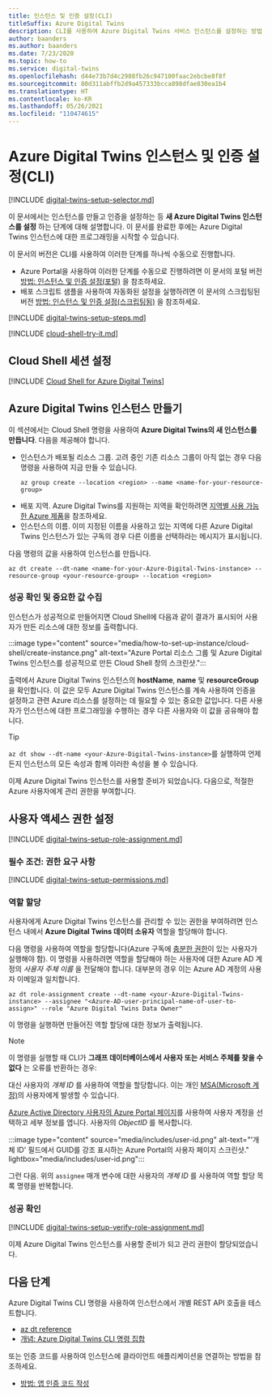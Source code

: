 ```yaml
---
title: 인스턴스 및 인증 설정(CLI)
titleSuffix: Azure Digital Twins
description: CLI를 사용하여 Azure Digital Twins 서비스 인스턴스를 설정하는 방법 참조
author: baanders
ms.author: baanders
ms.date: 7/23/2020
ms.topic: how-to
ms.service: digital-twins
ms.openlocfilehash: d44e73b7d4c2988fb26c947100faac2ebcbe8f8f
ms.sourcegitcommit: 80d311abffb2d9a457333bcca898dfae830ea1b4
ms.translationtype: HT
ms.contentlocale: ko-KR
ms.lasthandoff: 05/26/2021
ms.locfileid: "110474615"
---
```

# <a name="set-up-an-azure-digital-twins-instance-and-authentication-cli"></a>Azure Digital Twins 인스턴스 및 인증 설정(CLI)

[!INCLUDE [digital-twins-setup-selector.md](../../includes/digital-twins-setup-selector.md)]

이 문서에서는 인스턴스를 만들고 인증을 설정하는 등 **새 Azure Digital Twins 인스턴스를 설정** 하는 단계에 대해 설명합니다. 이 문서를 완료한 후에는 Azure Digital Twins 인스턴스에 대한 프로그래밍을 시작할 수 있습니다.

이 문서의 버전은 CLI를 사용하여 이러한 단계를 하나씩 수동으로 진행합니다.
* Azure Portal을 사용하여 이러한 단계를 수동으로 진행하려면 이 문서의 포털 버전 [방법: 인스턴스 및 인증 설정(포털)](how-to-set-up-instance-portal.md) 을 참조하세요.
* 배포 스크립트 샘플을 사용하여 자동화된 설정을 실행하려면 이 문서의 스크립팅된 버전 [방법: 인스턴스 및 인증 설정(스크립팅됨)](how-to-set-up-instance-scripted.md) 을 참조하세요.

[!INCLUDE [digital-twins-setup-steps.md](../../includes/digital-twins-setup-steps.md)]

[!INCLUDE [cloud-shell-try-it.md](../../includes/cloud-shell-try-it.md)]

## <a name="set-up-cloud-shell-session"></a>Cloud Shell 세션 설정
[!INCLUDE [Cloud Shell for Azure Digital Twins](../../includes/digital-twins-cloud-shell.md)]

## <a name="create-the-azure-digital-twins-instance"></a>Azure Digital Twins 인스턴스 만들기

이 섹션에서는 Cloud Shell 명령을 사용하여 **Azure Digital Twins의 새 인스턴스를 만듭니다**. 다음을 제공해야 합니다.
* 인스턴스가 배포될 리소스 그룹. 고려 중인 기존 리소스 그룹이 아직 없는 경우 다음 명령을 사용하여 지금 만들 수 있습니다.
    ```azurecli-interactive
    az group create --location <region> --name <name-for-your-resource-group>
    ```
* 배포 지역. Azure Digital Twins를 지원하는 지역을 확인하려면 [지역별 사용 가능한 Azure 제품](https://azure.microsoft.com/global-infrastructure/services/?products=digital-twins)을 참조하세요.
* 인스턴스의 이름. 이미 지정된 이름을 사용하고 있는 지역에 다른 Azure Digital Twins 인스턴스가 있는 구독의 경우 다른 이름을 선택하라는 메시지가 표시됩니다.

다음 명령의 값을 사용하여 인스턴스를 만듭니다.

```azurecli-interactive
az dt create --dt-name <name-for-your-Azure-Digital-Twins-instance> --resource-group <your-resource-group> --location <region>
```

### <a name="verify-success-and-collect-important-values"></a>성공 확인 및 중요한 값 수집

인스턴스가 성공적으로 만들어지면 Cloud Shell에 다음과 같이 결과가 표시되어 사용자가 만든 리소스에 대한 정보를 출력합니다.

:::image type="content" source="media/how-to-set-up-instance/cloud-shell/create-instance.png" alt-text="Azure Portal 리소스 그룹 및 Azure Digital Twins 인스턴스를 성공적으로 만든 Cloud Shell 창의 스크린샷.":::

출력에서 Azure Digital Twins 인스턴스의 **hostName**, **name** 및 **resourceGroup** 을 확인합니다. 이 값은 모두 Azure Digital Twins 인스턴스를 계속 사용하여 인증을 설정하고 관련 Azure 리소스를 설정하는 데 필요할 수 있는 중요한 값입니다. 다른 사용자가 인스턴스에 대한 프로그래밍을 수행하는 경우 다른 사용자와 이 값을 공유해야 합니다.

> [!TIP]
> `az dt show --dt-name <your-Azure-Digital-Twins-instance>`를 실행하여 언제든지 인스턴스의 모든 속성과 함께 이러한 속성을 볼 수 있습니다.

이제 Azure Digital Twins 인스턴스를 사용할 준비가 되었습니다. 다음으로, 적절한 Azure 사용자에게 관리 권한을 부여합니다.

## <a name="set-up-user-access-permissions"></a>사용자 액세스 권한 설정

[!INCLUDE [digital-twins-setup-role-assignment.md](../../includes/digital-twins-setup-role-assignment.md)]

### <a name="prerequisites-permission-requirements"></a>필수 조건: 권한 요구 사항

[!INCLUDE [digital-twins-setup-permissions.md](../../includes/digital-twins-setup-permissions.md)]

### <a name="assign-the-role"></a>역할 할당

사용자에게 Azure Digital Twins 인스턴스를 관리할 수 있는 권한을 부여하려면 인스턴스 내에서 **Azure Digital Twins 데이터 소유자** 역할을 할당해야 합니다.

다음 명령을 사용하여 역할을 할당합니다(Azure 구독에 [충분한 권한](#prerequisites-permission-requirements)이 있는 사용자가 실행해야 함). 이 명령을 사용하려면 역할을 할당해야 하는 사용자에 대한 Azure AD 계정의 *사용자 주체 이름* 을 전달해야 합니다. 대부분의 경우 이는 Azure AD 계정의 사용자 이메일과 일치합니다.

```azurecli-interactive
az dt role-assignment create --dt-name <your-Azure-Digital-Twins-instance> --assignee "<Azure-AD-user-principal-name-of-user-to-assign>" --role "Azure Digital Twins Data Owner"
```

이 명령을 실행하면 만들어진 역할 할당에 대한 정보가 출력됩니다.

> [!NOTE]
> 이 명령을 실행할 때 CLI가 **그래프 데이터베이스에서 사용자 또는 서비스 주체를 찾을 수 없다** 는 오류를 반환하는 경우:
>
> 대신 사용자의 *개체 ID* 를 사용하여 역할을 할당합니다. 이는 개인 [MSA(Microsoft 계정)](https://account.microsoft.com/account)의 사용자에게 발생할 수 있습니다. 
>
> [Azure Active Directory 사용자의 Azure Portal 페이지](https://portal.azure.com/#blade/Microsoft_AAD_IAM/UsersManagementMenuBlade/AllUsers)를 사용하여 사용자 계정을 선택하고 세부 정보를 엽니다. 사용자의 *ObjectID* 를 복사합니다.
>
> :::image type="content" source="media/includes/user-id.png" alt-text="'개체 ID' 필드에서 GUID를 강조 표시하는 Azure Portal의 사용자 페이지 스크린샷." lightbox="media/includes/user-id.png":::
>
> 그런 다음. 위의 `assignee` 매개 변수에 대한 사용자의 *개체 ID* 를 사용하여 역할 할당 목록 명령을 반복합니다.

### <a name="verify-success"></a>성공 확인

[!INCLUDE [digital-twins-setup-verify-role-assignment.md](../../includes/digital-twins-setup-verify-role-assignment.md)]

이제 Azure Digital Twins 인스턴스를 사용할 준비가 되고 관리 권한이 할당되었습니다.

## <a name="next-steps"></a>다음 단계

Azure Digital Twins CLI 명령을 사용하여 인스턴스에서 개별 REST API 호출을 테스트합니다. 
* [az dt reference](/cli/azure/dt?view=azure-cli-latest&preserve-view=true)
* [개념: Azure Digital Twins CLI 명령 집합](concepts-cli.md)

또는 인증 코드를 사용하여 인스턴스에 클라이언트 애플리케이션을 연결하는 방법을 참조하세요.
* [방법: 앱 인증 코드 작성](how-to-authenticate-client.md)